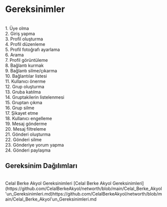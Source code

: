<h1>Gereksinimler</h1>
<br>
1. Üye olma <br>
2. Giriş yapma <br>
3. Profil oluşturma <br> 
4. Profil düzenleme <br>
5. Profil fotoğrafı ayarlama <br>
6. Arama <br>
7. Profil görüntüleme <br>
8. Bağlantı kurmak <br>
9. Bağlantı silme/çıkarma  <br>
10. Bağlantılar listesi <br>
11. Kullanıcı önerme <br>
12. Grup oluşturma <br>
13. Gruba katılma <br>
14. Gruptakilerin listelenmesi <br>
15. Gruptan çıkma <br>
16. Grup silme <br>
17. Şikayet etme <br>
18. Kullanıcı engelleme  <br>
19. Mesaj gönderme <br>
20. Mesaj filtreleme <br>
21. Gönderi oluşturma  <br>
22. Gönderi silme <br>
23. Gönderiye yorum yapma <br>
24. Gönderi paylaşma <br>
<h2>Gereksinim Dağılımları</h2>
<br>
Celal Berke Akyol Gereksinimleri
[Celal Berke Akyol Gereksinimleri](https://github.com/CelalBerkeAkyol/networth/blob/main/Celal_Berke_Akyol'un_Gereksinimleri.md)https://github.com/CelalBerkeAkyol/networth/blob/main/Celal_Berke_Akyol'un_Gereksinimleri.md
